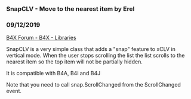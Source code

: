 ###  SnapCLV - Move to the nearest item by Erel
### 09/12/2019
[B4X Forum - B4X - Libraries](https://www.b4x.com/android/forum/threads/109500/)

SnapCLV is a very simple class that adds a "snap" feature to xCLV in vertical mode. When the user stops scrolling the list the list scrolls to the nearest item so the top item will not be partially hidden.  
  
It is compatible with B4A, B4i and B4J  
  
Note that you need to call snap.ScrollChanged from the ScrollChanged event.